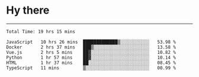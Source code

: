 # Hy there

---
<!--START_SECTION:waka-->

```text
Total Time: 19 hrs 15 mins

JavaScript   10 hrs 26 mins  █████████████▒░░░░░░░░░░░   53.98 %
Docker       2 hrs 37 mins   ███▒░░░░░░░░░░░░░░░░░░░░░   13.58 %
Vue.js       2 hrs 5 mins    ██▓░░░░░░░░░░░░░░░░░░░░░░   10.82 %
Python       1 hr 57 mins    ██▓░░░░░░░░░░░░░░░░░░░░░░   10.14 %
HTML         1 hr 37 mins    ██░░░░░░░░░░░░░░░░░░░░░░░   08.45 %
TypeScript   11 mins         ▒░░░░░░░░░░░░░░░░░░░░░░░░   00.99 %
```

<!--END_SECTION:waka-->
